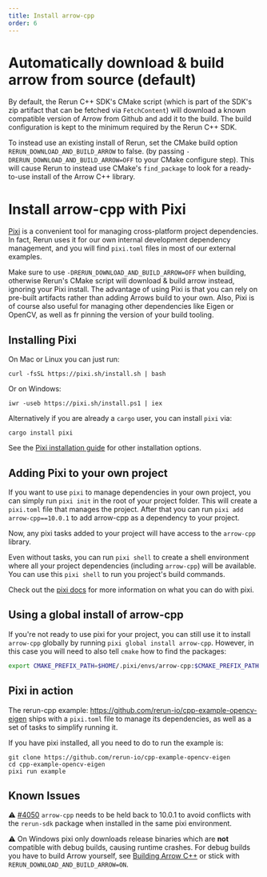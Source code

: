 ```yaml
---
title: Install arrow-cpp
order: 6
---
```


# Automatically download & build arrow from source (default)

By default, the Rerun C++ SDK's CMake script (which is part of the SDK's zip artifact that can be fetched via `FetchContent`)
will download a known compatible version of Arrow from Github and add it to the build.
The build configuration is kept to the minimum required by the Rerun C++ SDK.

To instead use an existing install of Rerun, set the CMake build option `RERUN_DOWNLOAD_AND_BUILD_ARROW` to false.
(by passing `-DRERUN_DOWNLOAD_AND_BUILD_ARROW=OFF` to your CMake configure step).
This will cause Rerun to instead use CMake's `find_package` to look for a ready-to-use install of the Arrow C++ library.

# Install arrow-cpp with Pixi

[Pixi](https://prefix.dev/docs/pixi/overview) is a convenient tool for managing cross-platform project dependencies. In
fact, Rerun uses it for our own internal development dependency management, and you will find `pixi.toml` files in most
of our external examples.

Make sure to use `-DRERUN_DOWNLOAD_AND_BUILD_ARROW=OFF` when building, otherwise Rerun's CMake script
will download & build arrow instead, ignoring your Pixi install.
The advantage of using Pixi is that you can rely on pre-built artifacts rather than adding Arrows build to your own.
Also, Pixi is of course also useful for managing other dependencies like Eigen or OpenCV,
as well as fr pinning the version of your build tooling.

## Installing Pixi
On Mac or Linux you can just run:
```
curl -fsSL https://pixi.sh/install.sh | bash
```
Or on Windows:
```
iwr -useb https://pixi.sh/install.ps1 | iex
```

Alternatively if you are already a `cargo` user, you can install `pixi` via:
```
cargo install pixi
```

See the [Pixi installation guide](https://prefix.dev/docs/pixi/overview#installation) for other installation options.

## Adding Pixi to your own project

If you want to use `pixi` to manage dependencies in your own project, you can simply run `pixi init` in the root of your
project folder. This will create a `pixi.toml` file that manages the project. After that you can run
`pixi add arrow-cpp==10.0.1` to add arrow-cpp as a dependency to your project.

Now, any pixi tasks added to your project will have access to the `arrow-cpp` library.

Even without tasks, you can run `pixi shell` to create a shell environment where all your project dependencies
(including `arrow-cpp`) will be available. You can use this `pixi shell` to run you project's build commands.

Check out the [pixi docs](https://prefix.dev/docs/pixi/basic_usage) for more information on what you can do with pixi.

## Using a global install of arrow-cpp

If you're not ready to use pixi for your project, you can still use it to install `arrow-cpp` globally by running
`pixi global install arrow-cpp`. However, in this case you will need to also tell `cmake` how to find the packages:
```bash
export CMAKE_PREFIX_PATH=$HOME/.pixi/envs/arrow-cpp:$CMAKE_PREFIX_PATH
```

## Pixi in action

The rerun-cpp example: <https://github.com/rerun-io/cpp-example-opencv-eigen> ships with a `pixi.toml` file to manage
its dependencies, as well as a set of tasks to simplify running it.

If you have pixi installed, all you need to do to run the example is:
```
git clone https://github.com/rerun-io/cpp-example-opencv-eigen
cd cpp-example-opencv-eigen
pixi run example
```

## Known Issues

⚠️ [#4050](https://github.com/rerun-io/rerun/issues/4050) `arrow-cpp` needs to be held back to 10.0.1 to avoid conflicts
with the `rerun-sdk` package when installed in the same pixi environment.

⚠️ On Windows pixi only downloads release binaries which are **not** compatible with debug builds, causing runtime crashes.
For debug builds you have to build Arrow yourself, see [Building Arrow C++](https://arrow.apache.org/docs/developers/cpp/building.html)
or stick with `RERUN_DOWNLOAD_AND_BUILD_ARROW=ON`.
